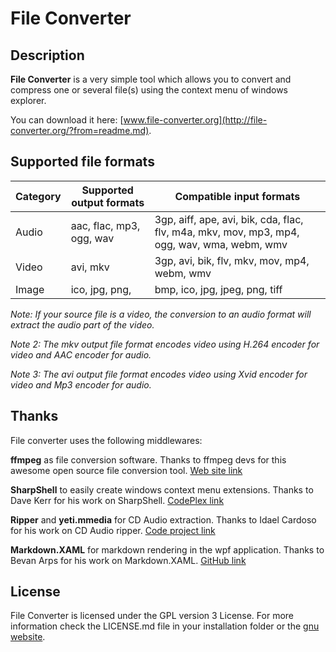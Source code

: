 # File Converter

## Description
**File Converter** is a very simple tool which allows you to convert and compress one or several file(s) using the context menu of windows explorer.

You can download it here: [www.file-converter.org](http://file-converter.org/?from=readme.md).

## Supported file formats

Category 	| Supported output formats	| Compatible input formats
------------|---------------------------|--------------------------------------------------------------------------------------------
 Audio		| aac, flac, mp3, ogg, wav	| 3gp, aiff, ape, avi, bik, cda, flac, flv, m4a, mkv, mov, mp3, mp4, ogg, wav, wma, webm, wmv
 Video		| avi, mkv					| 3gp, avi, bik, flv, mkv, mov, mp4, webm, wmv
 Image		| ico, jpg, png,			| bmp, ico, jpg, jpeg, png, tiff

*Note: If your source file is a video, the conversion to an audio format will extract the audio part of the video.*

*Note 2: The mkv output file format encodes video using H.264 encoder for video and AAC encoder for audio.*

*Note 3: The avi output file format encodes video using Xvid encoder for video and Mp3 encoder for audio.*

## Thanks

File converter uses the following middlewares:

**ffmpeg** as file conversion software.
Thanks to ffmpeg devs for this awesome open source file conversion tool. [Web site link](https://www.ffmpeg.org/)

**SharpShell** to easily create windows context menu extensions.
Thanks to Dave Kerr for his work on SharpShell. [CodePlex link](https://sharpshell.codeplex.com/)

**Ripper** and **yeti.mmedia** for CD Audio extraction.
Thanks to Idael Cardoso for his work on CD Audio ripper. [Code project link](http://www.codeproject.com/Articles/5458/C-Sharp-Ripper)

**Markdown.XAML** for markdown rendering in the wpf application.
Thanks to Bevan Arps for his work on Markdown.XAML. [GitHub link](https://github.com/theunrepentantgeek/Markdown.XAML)

## License

File Converter is licensed under the GPL version 3 License.
For more information check the LICENSE.md file in your installation folder or the [gnu website](http://www.gnu.org/licenses/gpl.html).
